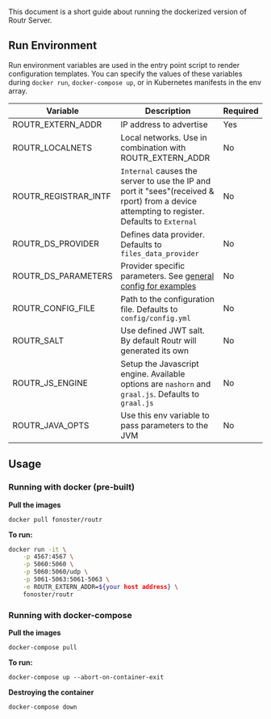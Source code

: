 This document is a short guide about running the dockerized version of Routr Server.

## Run Environment

Run environment variables are used in the entry point script to render configuration templates. You can specify the values of these variables during `docker run`, `docker-compose up`, or in Kubernetes manifests in the env array.

| Variable | Description | Required |
| --- | --- | --- |
| ROUTR_EXTERN_ADDR | IP address to advertise  | Yes |
| ROUTR_LOCALNETS | Local networks. Use in combination with ROUTR_EXTERN_ADDR | No |
| ROUTR_REGISTRAR_INTF | `Internal` causes the server to use the IP and port it "sees"(received & rport) from a device attempting to register. Defaults to `External` | No |
| ROUTR_DS_PROVIDER | Defines data provider. Defaults to `files_data_provider` | No |
| ROUTR_DS_PARAMETERS | Provider specific parameters. See [general config for examples](https://)  | No |
| ROUTR_CONFIG_FILE | Path to the configuration file. Defaults to `config/config.yml` | No |
| ROUTR_SALT | Use defined JWT salt. By default Routr will generated its own  | No |
| ROUTR_JS_ENGINE | Setup the Javascript engine. Available options are `nashorn` and `graal.js`. Defaults to `graal.js` | No |
| ROUTR_JAVA_OPTS | Use this env variable to pass parameters to the JVM | No |

## Usage

### Running with docker (pre-built)

**Pull the images**

`docker pull fonoster/routr`

**To run:**

```bash
docker run -it \
    -p 4567:4567 \
    -p 5060:5060 \
    -p 5060:5060/udp \
    -p 5061-5063:5061-5063 \
    -e ROUTR_EXTERN_ADDR=${your host address} \
    fonoster/routr
```

### Running with docker-compose

**Pull the images**

`docker-compose pull`

**To run:**

`docker-compose up --abort-on-container-exit`

**Destroying the container**

`docker-compose down`
